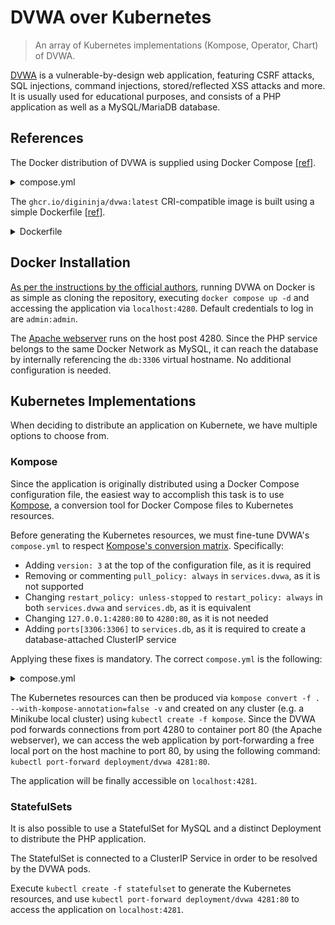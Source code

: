 # DVWA over Kubernetes

> An array of Kubernetes implementations (Kompose, Operator, Chart) of DVWA.

[DVWA](https://github.com/digininja/DVWA?tab=readme-ov-file#damn-vulnerable-web-application) is a vulnerable-by-design web application, featuring CSRF attacks, SQL injections, command injections, stored/reflected XSS attacks and more. It is usually used for educational purposes, and consists of a PHP application as well as a MySQL/MariaDB database.

## References

The Docker distribution of DVWA is supplied using Docker Compose [[ref]](https://github.com/digininja/DVWA/blob/master/compose.yml).

<details>
  <summary>compose.yml</summary>

```yaml
volumes:
  dvwa:

networks:
  dvwa:

services:
  dvwa:
    build: .
    image: ghcr.io/digininja/dvwa:latest
    # Change `always` to `build` to build from local source
    pull_policy: always
    environment:
      - DB_SERVER=db
    depends_on:
      - db
    networks:
      - dvwa
    ports:
      - 127.0.0.1:4280:80
    restart: unless-stopped

  db:
    image: docker.io/library/mariadb:10
    environment:
      - MYSQL_ROOT_PASSWORD=dvwa
      - MYSQL_DATABASE=dvwa
      - MYSQL_USER=dvwa
      - MYSQL_PASSWORD=p@ssw0rd
    volumes:
      - dvwa:/var/lib/mysql
    networks:
      - dvwa
    restart: unless-stopped
```
</details>

The `ghcr.io/digininja/dvwa:latest` CRI-compatible image is built using a simple Dockerfile [[ref]](https://github.com/digininja/DVWA/blob/master/Dockerfile).
<details>
  <summary>Dockerfile</summary>

```yaml
FROM docker.io/library/php:8-apache

LABEL org.opencontainers.image.source=https://github.com/digininja/DVWA
LABEL org.opencontainers.image.description="DVWA pre-built image."
LABEL org.opencontainers.image.licenses="gpl-3.0"

WORKDIR /var/www/html

# https://www.php.net/manual/en/image.installation.php
RUN apt-get update \
 && export DEBIAN_FRONTEND=noninteractive \
 && apt-get install -y zlib1g-dev libpng-dev libjpeg-dev libfreetype6-dev iputils-ping \
 && apt-get clean -y && rm -rf /var/lib/apt/lists/* \
 && docker-php-ext-configure gd --with-jpeg --with-freetype \
 # Use pdo_sqlite instead of pdo_mysql if you want to use sqlite
 && docker-php-ext-install gd mysqli pdo pdo_mysql

COPY --chown=www-data:www-data . .
COPY --chown=www-data:www-data config/config.inc.php.dist config/config.inc.php
```
</details>

## Docker Installation

[As per the instructions by the official authors](https://github.com/digininja/DVWA/tree/master#docker), running DVWA on Docker is as simple as cloning the repository, executing `docker compose up -d` and accessing the application via `localhost:4280`. Default credentials to log in are `admin:admin`.

The [Apache webserver](https://hub.docker.com/layers/library/php/8-apache/images/sha256-20a5a87a4752077ff5dc3621a1c107295d6c976e09e95aa5f8fa369471922599?context=explore) runs on the host post 4280. Since the PHP service belongs to the same Docker Network as MySQL, it can reach the database by internally referencing the `db:3306` virtual hostname. No additional configuration is needed.


## Kubernetes Implementations

When deciding to distribute an application on Kubernete, we have multiple options to choose from.

### Kompose

Since the application is originally distributed using a Docker Compose configuration file, the easiest way to accomplish this task is to use [Kompose](https://kubernetes.io/docs/tasks/configure-pod-container/translate-compose-kubernetes/), a conversion tool for Docker Compose files to Kubernetes resources.

Before generating the Kubernetes resources, we must fine-tune DVWA's `compose.yml` to respect [Kompose's conversion matrix](https://kompose.io/conversion/). Specifically:
- Adding `version: 3` at the top of the configuration file, as it is required
- Removing or commenting `pull_policy: always` in `services.dvwa`, as it is not supported
- Changing `restart_policy: unless-stopped` to `restart_policy: always` in both `services.dvwa` and `services.db`, as it is equivalent
- Changing `127.0.0.1:4280:80` to `4280:80`, as it is not needed
- Adding `ports[3306:3306]` to `services.db`, as it is required to create a database-attached ClusterIP service 

Applying these fixes is mandatory. The correct `compose.yml` is the following:

<details>
  <summary>compose.yml</summary>
  
  ```yaml
  version: '3'

	volumes:
	  dvwa:

	networks:
	  dvwa:

	services:
	  dvwa:
	    build: .
	    image: ghcr.io/digininja/dvwa:latest
	    environment:
	      - DB_SERVER=db
	    depends_on:
	      - db
	    networks:
	      - dvwa
	    ports:
	      - 4280:80
	    restart: always

	  db:
	    image: docker.io/library/mariadb:10
	    environment:
	      - MYSQL_ROOT_PASSWORD=dvwa
	      - MYSQL_DATABASE=dvwa
	      - MYSQL_USER=dvwa
	      - MYSQL_PASSWORD=p@ssw0rd
	    networks:
	      - dvwa
	    volumes:
	      - dvwa:/var/lib/mysql
	    restart: always
      ports: 
        - 3306:3306
  ```
</details>

The Kubernetes resources can then be produced via `kompose convert -f . --with-kompose-annotation=false -v` and created on any cluster (e.g. a Minikube local cluster) using `kubectl create -f kompose`. Since the DVWA pod forwards connections from port 4280 to container port 80 (the Apache webserver), we can access the web application by port-forwarding a free local port on the host machine to port 80, by using the following command: `kubectl port-forward deployment/dvwa 4281:80`. 

The application will be finally accessible on `localhost:4281`.

### StatefulSets

It is also possible to use a StatefulSet for MySQL and a distinct Deployment to distribute the PHP application.

The StatefulSet is connected to a ClusterIP Service in order to be resolved by the DVWA pods.

Execute `kubectl create -f statefulset` to generate the Kubernetes resources, and use `kubectl port-forward deployment/dvwa 4281:80` to access the application on `localhost:4281`.